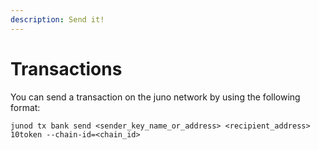 ```yaml
---
description: Send it!
---
```


# Transactions

You can send a transaction on the juno network by using the following format:

```text
junod tx bank send <sender_key_name_or_address> <recipient_address> 10token --chain-id=<chain_id>
```

